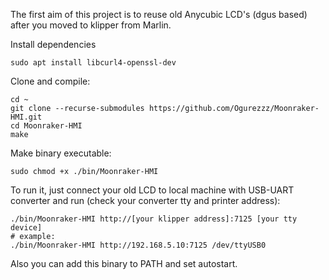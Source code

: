 The first aim of this project is to reuse old Anycubic LCD's (dgus based) after you moved to klipper from Marlin.

Install dependencies
```
sudo apt install libcurl4-openssl-dev
```

Clone and compile:
```
cd ~
git clone --recurse-submodules https://github.com/Ogurezzz/Moonraker-HMI.git
cd Moonraker-HMI
make
```
Make binary executable:
```
sudo chmod +x ./bin/Moonraker-HMI
```
To run it, just connect your old LCD to local machine with USB-UART converter and run (check your converter tty and printer address):
```
./bin/Moonraker-HMI http://[your klipper address]:7125 [your tty device]
# example:
./bin/Moonraker-HMI http://192.168.5.10:7125 /dev/ttyUSB0
```
Also you can add this binary to PATH and set autostart.
